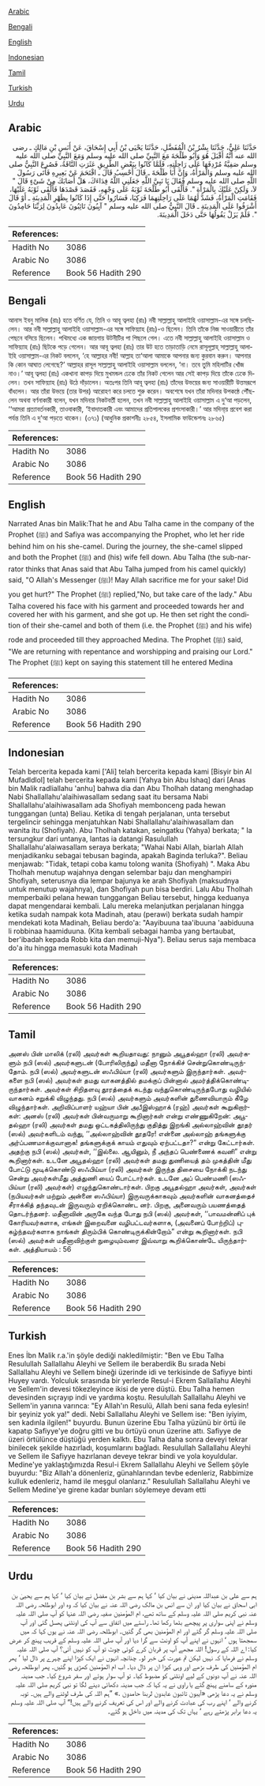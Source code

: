 [Arabic](#arabic)

[Bengali](#bengali)

[English](#english)

[Indonesian](#indonesian)

[Tamil](#tamil)

[Turkish](#turkish)

[Urdu](#urdu)

## Arabic


<div dir="rtl" lang="ar" style={{fontSize:'larger',backgroundColor:'#f8f9fa',padding:20}}>
حَدَّثَنَا عَلِيٌّ، حَدَّثَنَا بِشْرُ بْنُ الْمُفَضَّلِ، حَدَّثَنَا يَحْيَى بْنُ أَبِي إِسْحَاقَ، عَنْ أَنَسِ بْنِ مَالِكٍ ـ رضى الله عنه أَنَّهُ أَقْبَلَ هُوَ وَأَبُو طَلْحَةَ مَعَ النَّبِيِّ صلى الله عليه وسلم وَمَعَ النَّبِيِّ صلى الله عليه وسلم صَفِيَّةُ مُرْدِفَهَا عَلَى رَاحِلَتِهِ، فَلَمَّا كَانُوا بِبَعْضِ الطَّرِيقِ عَثَرَتِ النَّاقَةُ، فَصُرِعَ النَّبِيُّ صلى الله عليه وسلم وَالْمَرْأَةُ، وَإِنَّ أَبَا طَلْحَةَ ـ قَالَ أَحْسِبُ قَالَ ـ اقْتَحَمَ عَنْ بَعِيرِهِ فَأَتَى رَسُولَ اللَّهِ صلى الله عليه وسلم فَقَالَ يَا نَبِيَّ اللَّهِ جَعَلَنِي اللَّهُ فِدَاءَكَ، هَلْ أَصَابَكَ مِنْ شَىْءٍ قَالَ ‏"‏ لاَ، وَلَكِنْ عَلَيْكَ بِالْمَرْأَةِ ‏"‏‏.‏ فَأَلْقَى أَبُو طَلْحَةَ ثَوْبَهُ عَلَى وَجْهِهِ، فَقَصَدَ قَصْدَهَا فَأَلْقَى ثَوْبَهُ عَلَيْهَا، فَقَامَتِ الْمَرْأَةُ، فَشَدَّ لَهُمَا عَلَى رَاحِلَتِهِمَا فَرَكِبَا، فَسَارُوا حَتَّى إِذَا كَانُوا بِظَهْرِ الْمَدِينَةِ ـ أَوْ قَالَ أَشْرَفُوا عَلَى الْمَدِينَةِ ـ قَالَ النَّبِيُّ صلى الله عليه وسلم ‏"‏ آيِبُونَ تَائِبُونَ عَابِدُونَ لِرَبِّنَا حَامِدُونَ ‏"‏‏.‏ فَلَمْ يَزَلْ يَقُولُهَا حَتَّى دَخَلَ الْمَدِينَةَ‏.‏
</div>
<div style={{backgroundColor:'#f8f9fa',padding:20, marginBottom: 10}}><table> <thead> <tr> <th>References:</th> <th></th> </tr> </thead> <tbody><tr><td>Hadith No</td><td>3086</td></tr><tr><td>Arabic No</td><td>3086</td></tr><tr><td>Reference</td><td>Book 56 Hadith 290</td></tr></tbody></table></div>

## Bengali


<div dir="ltr" lang="bn" style={{fontSize:'larger',backgroundColor:'#f8f9fa',padding:20}}>
আনাস ইবনু মালিক (রাঃ) হতে বর্ণিত যে, তিনি ও আবূ ত্বলহা (রাঃ) নবী সাল্লাল্লাহু আলাইহি ওয়াসাল্লাম-এর সঙ্গে চলছিলেন। আর নবী সাল্লাল্লাহু আলাইহি ওয়াসাল্লাম-এর সঙ্গে সাফিয়্যাহ (রাঃ)-ও ছিলেন। তিনি তাঁকে নিজ সাওয়ারীতে তাঁর পেছনে বসিয়ে ছিলেন। পথিমধ্যে এক জায়গায় উটনীটির পা পিছলে গেল। এতে নবী সাল্লাল্লাহু আলাইহি ওয়াসাল্লাম ও সাফিয়্যাহ (রাঃ) ছিটকে পড়ে গেলেন। আর আবূ ত্বলহা (রাঃ) তার উট হতে তাড়াতাড়ি নেমে রাসূলূল্লাহ্ সাল্লাল্লাহু আলাইহি ওয়াসাল্লাম-এর নিকট বললেন, ‘হে আল্লাহর নবী! আল্লাহ তা‘আলা আমাকে আপনার জন্য কুরবান করুন। আপনার কি কোন আঘাত লেগেছে?’ আল্লাহর রাসূল সাল্লাল্লাহু আলাইহি ওয়াসাল্লাম বললেন, ‘না। তবে তুমি মহিলাটির খোঁজ নাও।’ আবূ ত্বলহা (রাঃ) একখানা কাপড় দিয়ে মুখমন্ডল ঢেকে তাঁর নিকট গেলেন আর সেই কাপড় দিয়ে তাঁকে ঢেকে দিলেন। তখন সাফিয়্যাহ (রাঃ) উঠে দাঁড়ালেন। অতঃপর তিনি আবূ ত্বলহা (রাঃ) তাঁদের উভয়ের জন্য সাওয়ারীটি উত্তমরূপে বাঁধলেন। আর তাঁরা উভয়ে (তার উপর) আরোহণ করে চলতে শুরু করেন। অবশেষে যখন তাঁরা মদিনার উপকন্ঠে পৌঁছলেন অথবা বর্ণনাকারী বলেন, যখন মদিনার নিকটবর্তী হলেন, তখন নবী সাল্লাল্লাহু আলাইহি ওয়াসাল্লাম এ দু‘আ পড়লেন, ‘‘আমরা প্রত্যাবর্তনকারী, তাওবাকারী, ‘ইবাদাতকারী এবং আমাদের প্রতিপালকের প্রশংসাকারী।’ আর মদিনা্য় প্রবেশ করা পর্যন্ত তিনি এ দু‘আ পড়তে থাকেন। (৩৭১) (আধুনিক প্রকাশনীঃ ২৮৫৪, ইসলামিক ফাউন্ডেশনঃ ২৮৬৫)
</div>
<div style={{backgroundColor:'#f8f9fa',padding:20, marginBottom: 10}}><table> <thead> <tr> <th>References:</th> <th></th> </tr> </thead> <tbody><tr><td>Hadith No</td><td>3086</td></tr><tr><td>Arabic No</td><td>3086</td></tr><tr><td>Reference</td><td>Book 56 Hadith 290</td></tr></tbody></table></div>

## English


<div dir="ltr" lang="en" style={{fontSize:'larger',backgroundColor:'#f8f9fa',padding:20}}>
Narrated Anas bin Malik:That he and Abu Talha came in the company of the Prophet (ﷺ) and Safiya was accompanying the Prophet, who let her ride behind him on his she-camel. During the journey, the she-camel slipped and both the Prophet (ﷺ) and (his) wife fell down. Abu Talha (the sub-narrator thinks that Anas said that Abu Talha jumped from his camel quickly) said, "O Allah's Messenger (ﷺ)! May Allah sacrifice me for your sake! Did you get hurt?" The Prophet (ﷺ) replied,"No, but take care of the lady." Abu Talha covered his face with his garment and proceeded towards her and covered her with his garment, and she got up. He then set right the condition of their she-camel and both of them (i.e. the Prophet (ﷺ) and his wife) rode and proceeded till they approached Medina. The Prophet (ﷺ) said, "We are returning with repentance and worshipping and praising our Lord." The Prophet (ﷺ) kept on saying this statement till he entered Medina
</div>
<div style={{backgroundColor:'#f8f9fa',padding:20, marginBottom: 10}}><table> <thead> <tr> <th>References:</th> <th></th> </tr> </thead> <tbody><tr><td>Hadith No</td><td>3086</td></tr><tr><td>Arabic No</td><td>3086</td></tr><tr><td>Reference</td><td>Book 56 Hadith 290</td></tr></tbody></table></div>

## Indonesian


<div dir="ltr" lang="id" style={{fontSize:'larger',backgroundColor:'#f8f9fa',padding:20}}>
Telah bercerita kepada kami ['Ali] telah bercerita kepada kami [Bisyir bin Al Mufadldlol] telah bercerita kepada kami [Yahya bin Abu Ishaq] dari [Anas bin Malik radliallahu 'anhu] bahwa dia dan Abu Tholhah datang menghadap Nabi Shallallahu'alaihiwasallam sedang saat itu bersama Nabi Shallallahu'alaihiwasallam ada Shofiyah membonceng pada hewan tunggangan (unta) Beliau. Ketika di tengah perjalanan, unta tersebut tergelincir sehingga menjatuhkan Nabi Shallallahu'alaihiwasallam dan wanita itu (Shofiyah). Abu Tholhah katakan, seingatku (Yahya) berkata; " Ia tersungkur dari untanya, lantas ia datangi Rasulullah Shallallahu'alaiwasallam seraya berkata; "Wahai Nabi Allah, biarlah Allah menjadikanku sebagai tebusan baginda, apakah Baginda terluka?". Beliau menjawab: "Tidak, tetapi coba kamu tolong wanita (Shofiyah) ". Maka Abu Tholhah menutup wajahnya dengan selembar baju dan menghampiri Shofiyah, seterusnya dia lempar bajunya ke arah Shofiyah (maksudnya untuk menutup wajahnya), dan Shofiyah pun bisa berdiri. Lalu Abu Tholhah memperbaiki pelana hewan tunggangan Beliau tersebut, hingga keduanya dapat mengendarai kembali. Lalu mereka melanjutkan perjalanan hingga ketika sudah nampak kota Madinah, atau (perawi) berkata sudah hampir mendekati kota Madinah, Beliau berdo'a: "Aayibuuna taa'ibuuna 'aabiduuna li robbinaa haamiduuna. (Kita kembali sebagai hamba yang bertaubat, ber'ibadah kepada Robb kita dan memuji-Nya"). Beliau serus saja membaca do'a itu hingga memasuki kota Madinah
</div>
<div style={{backgroundColor:'#f8f9fa',padding:20, marginBottom: 10}}><table> <thead> <tr> <th>References:</th> <th></th> </tr> </thead> <tbody><tr><td>Hadith No</td><td>3086</td></tr><tr><td>Arabic No</td><td>3086</td></tr><tr><td>Reference</td><td>Book 56 Hadith 290</td></tr></tbody></table></div>

## Tamil


<div dir="ltr" lang="ta" style={{fontSize:'larger',backgroundColor:'#f8f9fa',padding:20}}>
அனஸ் பின் மாலிக் (ரலி) அவர்கள் கூறியதாவது: நானும் அபூதல்ஹா (ரலி) அவர்களும் நபி (ஸல்) அவர்களுடன் (போரிலிருந்து) மதீனா நோக்கிச் சென்றுகொண்டிருந்தோம். நபி (ஸல்) அவர்களுடன் ஸஃபிய்யா (ரலி) அவர்களும் இருந்தார்கள். அவர்களை நபி (ஸல்) அவர்கள் தமது வாகனத்தில் தமக்குப் பின்னால் அமர்த்திக்கொண்டிருந்தார்கள். அவர்கள் சிறிதளவு தூரத்தைக் கடந்து வந்துகொண்டிருந்தபோது வழியில் வாகனம் சறுக்கி விழுந்தது. நபி (ஸல்) அவர்களும் அவர்களின் துணைவியாரும் கீழே விழுந்தார்கள். அறிவிப்பாளர் யஹ்யா பின் அபீஇஸ்ஹாக் (ரஹ்) அவர்கள் கூறுகிறார்கள்: அனஸ் (ரலி) அவர்கள் பின்வருமாறு கூறினார்கள் என்று எண்ணுகிறேன்: அபூதல்ஹா (ரலி) அவர்கள் தமது ஒட்டகத்திலிருந்து குதித்து இறங்கி அல்லாஹ்வின் தூதர் (ஸல்) அவர்களிடம் வந்து, ‘‘அல்லாஹ்வின் தூதரே! என்னை அல்லாஹ் தங்களுக்கு அர்ப்பணமாக்குவானாக! தங்களுக்குக் காயம் எதுவும் ஏற்பட்டதா?” என்று கேட்டார்கள். அதற்கு நபி (ஸல்) அவர்கள், ‘‘இல்லை. ஆயினும், நீ அந்தப் பெண்ணைக் கவனி” என்று கூறினார்கள். உடனே அபூதல்ஹா (ரலி) அவர்கள் தமது துணியைத் தம் முகத்தின் மீது போட்டு மூடிக்கொண்டு ஸஃபிய்யா (ரலி) அவர்கள் இருந்த திசையை நோக்கி நடந்து சென்று அவர்கள்மீது அத்துணி யைப் போட்டார்கள். உடனே அப் பெண்மணி (ஸஃபிய்யா (ரலி) அவர்கள்) எழுந்துகொண்டார்கள். பிறகு அபூதல்ஹா அவர்கள், அவர்கள் (நபியவர்கள் மற்றும் அன்னை ஸஃபிய்யா) இருவருக்காகவும் அவர்களின் வாகனத்தைச் சீராக்கித் தந்தவுடன் இருவரும் ஏறிக்கொண்ட னர். பிறகு, அனைவரும் பயணத்தைத் தொடர்ந்தனர். மதீனாவின் அருகே வந்த போது நபி (ஸல்) அவர்கள், ‘‘பாவமன்னிப் புக் கோரியவர்களாக, எங்கள் இறைவனை வழிபட்டவர்களாக, (அவனைப் போற்றிப்) புகழ்ந்தவர்களாக நாங்கள் திரும்பிக் கொண்டிருக்கின்றோம்” என்று கூறினார்கள். நபி (ஸல்) அவர்கள் மதீனாவிற்குள் நுழையும்வரை இவ்வாறு கூறிக்கொண்டே யிருந்தார்கள். அத்தியாயம் : 56
</div>
<div style={{backgroundColor:'#f8f9fa',padding:20, marginBottom: 10}}><table> <thead> <tr> <th>References:</th> <th></th> </tr> </thead> <tbody><tr><td>Hadith No</td><td>3086</td></tr><tr><td>Arabic No</td><td>3086</td></tr><tr><td>Reference</td><td>Book 56 Hadith 290</td></tr></tbody></table></div>

## Turkish


<div dir="ltr" lang="tr" style={{fontSize:'larger',backgroundColor:'#f8f9fa',padding:20}}>
Enes İbn Malik r.a.'in şöyle dediği nakledilmiştir: "Ben ve Ebu Talha Resulullah Sallallahu Aleyhi ve Sellem ile beraberdik Bu sırada Nebi Sallallahu Aleyhi ve Sellem bineği üzerinde idi ve terkisinde de Safiyye binti Huyey vardı. Yolculuk sırasında bir yerlerde Resul-i Ekrem Sallallahu Aleyhi ve Sellem'in devesi tökezleyince ikisi de yere düştü. Ebu Talha hemen devesinden sıçrayıp indi ve yardıma koştu. Resulullah Sallallahu Aleyhi ve Sellem'in yanına varınca: "Ey Allah'ın Resulü, Allah beni sana feda eylesin! bir şeyiniz yok ya!" dedi. Nebi Sallallahu Aleyhi ve Sellem ise: "Ben iyiyim, sen kadınla ilgilen!" buyurdu. Bunun üzerine Ebu Talha yüzünü bir örtü ile kapatıp Safiyye'ye doğru gitti ve bu örtüyü onun üzerine attı. Safiyye de üzeri örtülünce düştüğü yerden kalktı. Ebu Talha daha sonra deveyi tekrar binilecek şekilde hazırladı, koşumlarını bağladı. Resulullah Sallallahu Aleyhi ve Sellem ile Safiyye hazırlanan deveye tekrar bindi ve yola koyuldular. Medine'ye yaklaştığımızda Resul-i Ekrem Sallallahu Aleyhi ve Sellem şöyle buyurdu: "Biz Allah'a dönenleriz, günahlarından tevbe edenleriz, Rabbimize kulluk edenleriz, hamd ile meşgul olanlarız." Resulullah Sallallahu Aleyhi ve Sellem Medine'ye girene kadar bunları söylemeye devam etti
</div>
<div style={{backgroundColor:'#f8f9fa',padding:20, marginBottom: 10}}><table> <thead> <tr> <th>References:</th> <th></th> </tr> </thead> <tbody><tr><td>Hadith No</td><td>3086</td></tr><tr><td>Arabic No</td><td>3086</td></tr><tr><td>Reference</td><td>Book 56 Hadith 290</td></tr></tbody></table></div>

## Urdu


<div dir="rtl" lang="ur" style={{fontSize:'larger',backgroundColor:'#f8f9fa',padding:20}}>
ہم سے علی بن عبداللہ مدینی نے بیان کیا ‘ کہا ہم سے بشر بن مفضل نے بیان کیا ‘ کہا ہم سے یحییٰ بن ابی اسحاق نے بیان کیا اور ان سے انس بن مالک رضی اللہ عنہ نے بیان کیا کہ وہ اور ابوطلحہ رضی اللہ عنہ نبی کریم صلی اللہ علیہ وسلم کے ساتھ تھے، ام المؤمنین صفیہ رضی اللہ عنہا کو آپ صلی اللہ علیہ وسلم نے اپنی سواری پر پیچھے بٹھا رکھا تھا۔ راستے میں اتفاق سے آپ کی اونٹنی پھسل گئی اور آپ صلی اللہ علیہ وسلم گر گئے اور ام المؤمنین بھی گر گئیں۔ ابوطلحہ رضی اللہ عنہ نے یوں کہا کہ میں سمجھتا ہوں ‘ انہوں نے اپنے آپ کو اونٹ سے گرا دیا اور آپ صلی اللہ علیہ وسلم کے قریب پہنچ کر عرض کیا: اے اللہ کے رسول! اللہ مجھے آپ پر قربان کرے کوئی چوٹ تو آپ کو نہیں آئی؟ آپ صلی اللہ علیہ وسلم نے فرمایا کہ نہیں لیکن تم عورت کی خبر لو۔ چنانچہ انہوں نے ایک کپڑا اپنے چہرے پر ڈال لیا ‘ پھر ام المؤمنین کی طرف بڑھے اور وہی کپڑا ان پر ڈال دیا۔ اب ام المؤمنین کھڑی ہو گئیں۔ پھر ابوطلحہ رضی اللہ عنہ نے آپ دونوں کے لیے اونٹنی کو مضبوط کیا۔ تو آپ سوار ہوئے اور سفر شروع کیا۔ جب مدینہ منورہ کے سامنے پہنچ گئے یا راوی نے یہ کہا کہ جب مدینہ دکھائی دینے لگا تو نبی کریم صلی اللہ علیہ وسلم نے یہ دعا پڑھی «آيبون تائبون عابدون لربنا حامدون‏ ‏‏.‏» ”ہم اللہ کی طرف لوٹنے والے ہیں۔ توبہ کرنے والے ‘ اپنے رب کی عبادت کرنے والے اور اس کی تعریف کرنے والے ہیں!“ آپ صلی اللہ علیہ وسلم یہ دعا برابر پڑھتے رہے ‘ یہاں تک کی مدینہ میں داخل ہو گئے۔
</div>
<div style={{backgroundColor:'#f8f9fa',padding:20, marginBottom: 10}}><table> <thead> <tr> <th>References:</th> <th></th> </tr> </thead> <tbody><tr><td>Hadith No</td><td>3086</td></tr><tr><td>Arabic No</td><td>3086</td></tr><tr><td>Reference</td><td>Book 56 Hadith 290</td></tr></tbody></table></div>